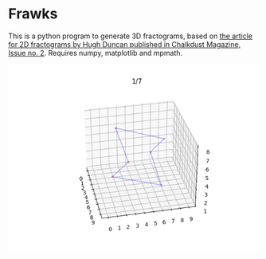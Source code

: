 # Frawks
This is a python program to generate 3D fractograms, based on [the article for 2D fractograms by Hugh Duncan published in Chalkdust Magazine, Issue no. 2](https://chalkdustmagazine.com/features/fractograms/). Requires numpy, matplotlib and mpmath.

![](example1.png)
